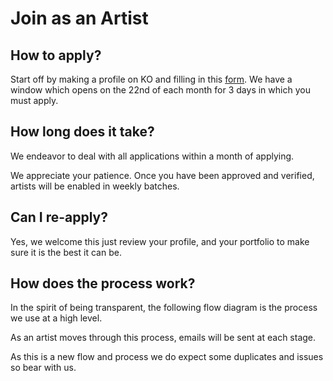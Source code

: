 # Join as an Artist

## How to apply?

Start off by making a profile on KO and filling in this [form](https://knownorigin.io/artist-application). We have a window which opens on the 22nd of each month for 3 days in which you must apply. 

## How long does it take?

We endeavor to deal with all applications within a month of applying.

We appreciate your patience. Once you have been approved and verified, artists will be enabled in weekly batches.

## Can I re-apply?

Yes, we welcome this just review your profile, and your portfolio to make sure it is the best it can be.

## How does the process work?

In the spirit of being transparent, the following flow diagram is the process we use at a high level.

As an artist moves through this process, emails will be sent at each stage.

As this is a new flow and process we do expect some duplicates and issues so bear with us.

<img :src="$withBase('/creating-editions/Basic-Application-Flow.png')">
